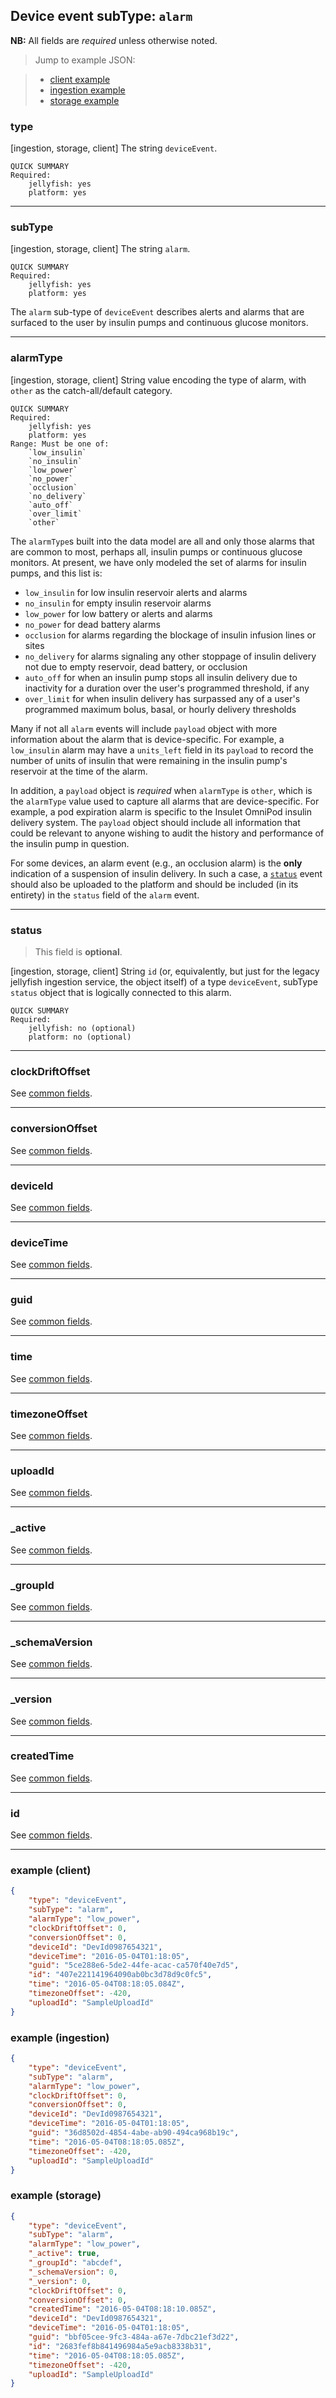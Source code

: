 ## Device event subType: `alarm`

**NB:** All fields are *required* unless otherwise noted.


> Jump to example JSON:

>  - [client example](#example-client)
>  - [ingestion example](#example-ingestion)
>  - [storage example](#example-storage)


### type

[ingestion, storage, client] The string `deviceEvent`.

	QUICK SUMMARY
	Required:
		jellyfish: yes
		platform: yes

<!-- start type -->

<!-- end type -->

* * * * *

### subType

[ingestion, storage, client] The string `alarm`.

	QUICK SUMMARY
	Required:
		jellyfish: yes
		platform: yes

<!-- start subType -->

The `alarm` sub-type of `deviceEvent` describes alerts and alarms that are surfaced to the user by insulin pumps and continuous glucose monitors.

<!-- end subType -->

* * * * *

### alarmType

[ingestion, storage, client] String value encoding the type of alarm, with `other` as the catch-all/default category.

	QUICK SUMMARY
	Required:
		jellyfish: yes
		platform: yes
	Range: Must be one of:
		`low_insulin`
		`no_insulin`
		`low_power`
		`no_power`
		`occlusion`
		`no_delivery`
		`auto_off`
		`over_limit`
		`other`

<!-- start alarmType -->

The `alarmType`s built into the data model are all and only those alarms that are common to most, perhaps all, insulin pumps or continuous glucose monitors. At present, we have only modeled the set of alarms for insulin pumps, and this list is:

- `low_insulin` for low insulin reservoir alerts and alarms
- `no_insulin` for empty insulin reservoir alarms
- `low_power` for low battery or alerts and alarms
- `no_power` for dead battery alarms
- `occlusion` for alarms regarding the blockage of insulin infusion lines or sites
- `no_delivery` for alarms signaling any other stoppage of insulin delivery not due to empty reservoir, dead battery, or occlusion
- `auto_off` for when an insulin pump stops all insulin delivery due to inactivity for a duration over the user's programmed threshold, if any
- `over_limit` for when insulin delivery has surpassed any of a user's programmed maximum bolus, basal, or hourly delivery thresholds

Many if not all `alarm` events will include `payload` object with more information about the alarm that is device-specific. For example, a `low_insulin` alarm may have a `units_left` field in its `payload` to record the number of units of insulin that were remaining in the insulin pump's reservoir at the time of the alarm.

In addition, a `payload` object is *required* when `alarmType` is `other`, which is the `alarmType` value used to capture all alarms that are device-specific. For example, a pod expiration alarm is specific to the Insulet OmniPod insulin delivery system. The `payload` object should include all information that could be relevant to anyone wishing to audit the history and performance of the insulin pump in question.

For some devices, an alarm event (e.g., an occlusion alarm) is the **only** indication of a suspension of insulin delivery. In such a case, a [`status`](./status.md) event should also be uploaded to the platform and should be included (in its entirety) in the `status` field of the `alarm` event.

<!-- end alarmType -->

* * * * *

### status

> This field is **optional**.

[ingestion, storage, client] String `id` (or, equivalently, but just for the legacy jellyfish ingestion service, the object itself) of a type `deviceEvent`, subType `status` object that is logically connected to this alarm.

	QUICK SUMMARY
	Required:
		jellyfish: no (optional)
		platform: no (optional)

<!-- start status -->
<!-- TODO (discuss w/@gniezen first!) -->
<!-- end status -->

* * * * *

### clockDriftOffset

See [common fields](../../common.md).

<!-- start clockDriftOffset -->
<!-- TODO -->
<!-- end clockDriftOffset -->

* * * * *

### conversionOffset

See [common fields](../../common.md).

<!-- start conversionOffset -->
<!-- TODO -->
<!-- end conversionOffset -->

* * * * *

### deviceId

See [common fields](../../common.md).

<!-- start deviceId -->
<!-- TODO -->
<!-- end deviceId -->

* * * * *

### deviceTime

See [common fields](../../common.md).

<!-- start deviceTime -->
<!-- TODO -->
<!-- end deviceTime -->

* * * * *

### guid

See [common fields](../../common.md).

<!-- start guid -->
<!-- TODO -->
<!-- end guid -->

* * * * *

### time

See [common fields](../../common.md).

<!-- start time -->
<!-- TODO -->
<!-- end time -->

* * * * *

### timezoneOffset

See [common fields](../../common.md).

<!-- start timezoneOffset -->
<!-- TODO -->
<!-- end timezoneOffset -->

* * * * *

### uploadId

See [common fields](../../common.md).

<!-- start uploadId -->
<!-- TODO -->
<!-- end uploadId -->

* * * * *

### _active

See [common fields](../../common.md).

<!-- start _active -->
<!-- TODO -->
<!-- end _active -->

* * * * *

### _groupId

See [common fields](../../common.md).

<!-- start _groupId -->
<!-- TODO -->
<!-- end _groupId -->

* * * * *

### _schemaVersion

See [common fields](../../common.md).

<!-- start _schemaVersion -->
<!-- TODO -->
<!-- end _schemaVersion -->

* * * * *

### _version

See [common fields](../../common.md).

<!-- start _version -->
<!-- TODO -->
<!-- end _version -->

* * * * *

### createdTime

See [common fields](../../common.md).

<!-- start createdTime -->
<!-- TODO -->
<!-- end createdTime -->

* * * * *

### id

See [common fields](../../common.md).

<!-- start id -->
<!-- TODO -->
<!-- end id -->

* * * * *

### example (client)

```json
{
	"type": "deviceEvent",
	"subType": "alarm",
	"alarmType": "low_power",
	"clockDriftOffset": 0,
	"conversionOffset": 0,
	"deviceId": "DevId0987654321",
	"deviceTime": "2016-05-04T01:18:05",
	"guid": "5ce288e6-5de2-44fe-acac-ca570f40e7d5",
	"id": "407e221141964090ab0bc3d78d9c0fc5",
	"time": "2016-05-04T08:18:05.084Z",
	"timezoneOffset": -420,
	"uploadId": "SampleUploadId"
}
```

### example (ingestion)

```json
{
	"type": "deviceEvent",
	"subType": "alarm",
	"alarmType": "low_power",
	"clockDriftOffset": 0,
	"conversionOffset": 0,
	"deviceId": "DevId0987654321",
	"deviceTime": "2016-05-04T01:18:05",
	"guid": "36d8502d-4854-4abe-ab90-494ca968b19c",
	"time": "2016-05-04T08:18:05.085Z",
	"timezoneOffset": -420,
	"uploadId": "SampleUploadId"
}
```

### example (storage)

```json
{
	"type": "deviceEvent",
	"subType": "alarm",
	"alarmType": "low_power",
	"_active": true,
	"_groupId": "abcdef",
	"_schemaVersion": 0,
	"_version": 0,
	"clockDriftOffset": 0,
	"conversionOffset": 0,
	"createdTime": "2016-05-04T08:18:10.085Z",
	"deviceId": "DevId0987654321",
	"deviceTime": "2016-05-04T01:18:05",
	"guid": "bbf05cee-9fc3-484a-a67e-7dbc21ef3d22",
	"id": "2683fef8b841496984a5e9acb8338b31",
	"time": "2016-05-04T08:18:05.085Z",
	"timezoneOffset": -420,
	"uploadId": "SampleUploadId"
}
```
